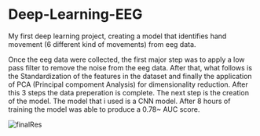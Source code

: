 # Deep-Learning-EEG
My first deep learning project, creating a model that identifies hand movement (6 different kind of movements) from eeg data.


Once the eeg data were collected, the first major step was to apply a low pass filter to remove the noise from the eeg data.
After that, what follows is the Standardization of the features in the dataset and finally the application of PCA (Principal compoment Analysis) for dimensionality reduction.
After this 3 steps the data preperation is complete. The next step is the creation of the model. The model that i used is a CNN model. After 8 hours of training the model was able
to produce a 0.78~ AUC score.  

![finalRes](https://github.com/JkDev17/Deep-Learning-EEG/assets/58857454/31c84c47-076e-46f9-81b9-91f4ec2d5579)

